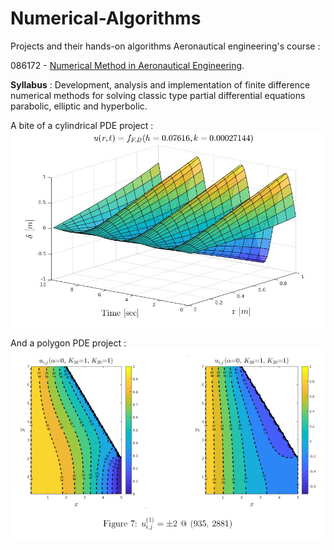 # Numerical-Algorithms
Projects and their hands-on algorithms Aeronautical engineering's course : 

086172 - [Numerical Method in Aeronautical Engineering](https://www.graduate.technion.ac.il/Subjects.Heb/?Sub=86172).

**Syllabus** :
Development, analysis and implementation of finite difference numerical methods 
for solving classic type partial differential equations parabolic, elliptic and hyperbolic.

A bite of a cylindrical PDE project :
![alt text](https://github.com/Daniboy370/Numerical-Algorithms/blob/master/2nd%20Order%20Coupled%20ODEs/Code/description_1.jpg)
            
And a polygon PDE project :
![alt text](https://github.com/Daniboy370/Numerical-Algorithms/blob/master/2nd%20Order%20Coupled%20ODEs/Code/description_2.png)
